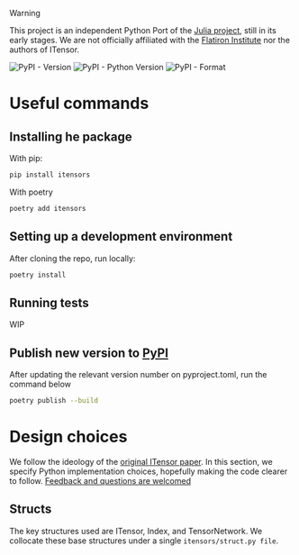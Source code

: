 
> [!WARNING]
> This project is an independent Python Port of the [Julia project](https://github.com/ITensor/ITensors.jl), still in its early stages. We are not officially affiliated with the [Flatiron Institute](https://www.simonsfoundation.org/flatiron/) nor the authors of ITensor.

![PyPI - Version](https://img.shields.io/pypi/v/itensors)
![PyPI - Python Version](https://img.shields.io/pypi/pyversions/itensors)
![PyPI - Format](https://img.shields.io/pypi/format/itensors)

# Useful commands

## Installing he package

With pip:
```bash
pip install itensors
```

With poetry
```bash
poetry add itensors
```

## Setting up a development environment

After cloning the repo, run locally:
```bash
poetry install
```

## Running tests

WIP

## Publish new version to [PyPI](https://pypi.org/project/itensors/)

After updating the relevant version number on pyproject.toml, run the command below
```bash
poetry publish --build
```

# Design choices

We follow the ideology of the [original ITensor paper](https://www.scipost.org/SciPostPhysCodeb.4). In this section, we specify Python implementation choices, hopefully making the code clearer to follow. [Feedback and questions are welcomed](https://github.com/migueltorrescosta/itensors/issues)

## Structs

The key structures used are ITensor, Index, and TensorNetwork. We collocate these base structures under a single `itensors/struct.py file`.

